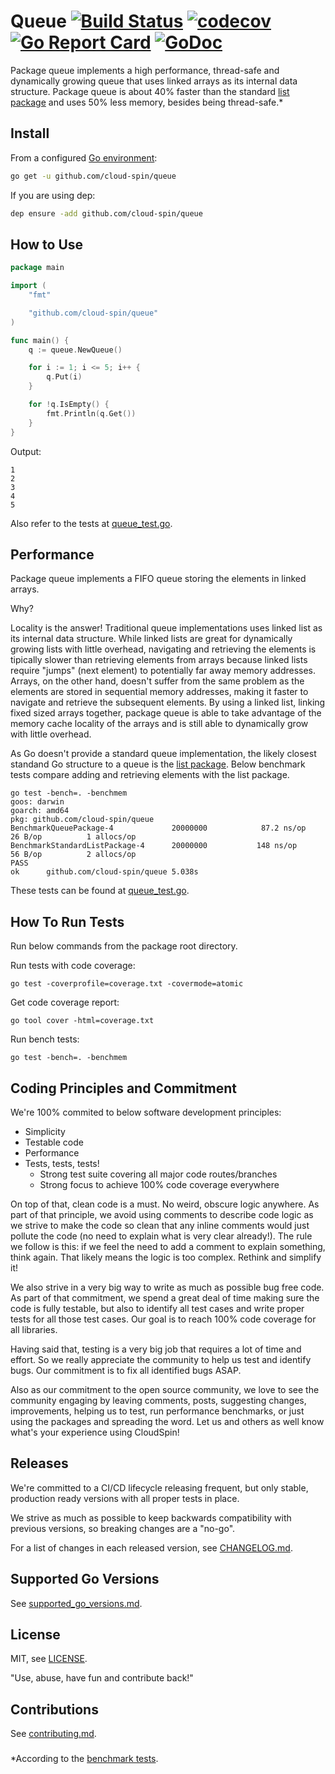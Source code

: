 # Queue [![Build Status](https://travis-ci.com/cloud-spin/queue.svg?branch=master)](https://travis-ci.com/cloud-spin/queue) [![codecov](https://codecov.io/gh/cloud-spin/queue/branch/master/graph/badge.svg)](https://codecov.io/gh/cloud-spin/queue) [![Go Report Card](https://goreportcard.com/badge/github.com/cloud-spin/queue)](https://goreportcard.com/report/github.com/cloud-spin/queue)  [![GoDoc](https://godoc.org/github.com/cloud-spin/queue?status.svg)](https://godoc.org/github.com/cloud-spin/queue)

Package queue implements a high performance, thread-safe and dynamically growing queue that uses linked arrays as its internal data structure.
Package queue is about 40% faster than the standard [list package](https://github.com/golang/go/tree/master/src/container/list) and uses 50% less memory, besides being thread-safe.*


## Install
From a configured [Go environment](https://golang.org/doc/install#testing):
```sh
go get -u github.com/cloud-spin/queue
```

If you are using dep:
```sh
dep ensure -add github.com/cloud-spin/queue
```


## How to Use
```go
package main

import (
	"fmt"

	"github.com/cloud-spin/queue"
)

func main() {
	q := queue.NewQueue()

	for i := 1; i <= 5; i++ {
		q.Put(i)
	}

	for !q.IsEmpty() {
		fmt.Println(q.Get())
	}
}
```

Output:
```
1
2
3
4
5
```

Also refer to the tests at [queue_test.go](queue_test.go).


## Performance
Package queue implements a FIFO queue storing the elements in linked arrays.

Why?

Locality is the answer! Traditional queue implementations uses linked list as its internal data structure.
While linked lists are great for dynamically growing lists with little overhead, navigating and retrieving the elements
is tipically slower than retrieving elements from arrays because linked lists require "jumps" (next element) to potentially far away memory addresses. Arrays, on the other hand, doesn't suffer from the same problem as the elements are stored in sequential memory addresses, making it faster to navigate and retrieve the subsequent elements. By using a linked list, linking fixed sized arrays together, package queue is able to take advantage of the memory cache locality of the arrays and is still able to dynamically grow with little overhead.

As Go doesn't provide a standard queue implementation, the likely closest standand Go structure to a queue is the [list package](https://github.com/golang/go/tree/master/src/container/list). Below benchmark tests compare adding and retrieving elements with the list package.

```
go test -bench=. -benchmem
goos: darwin
goarch: amd64
pkg: github.com/cloud-spin/queue
BenchmarkQueuePackage-4          	20000000	        87.2 ns/op	      26 B/op	       1 allocs/op
BenchmarkStandardListPackage-4   	20000000	       148 ns/op	      56 B/op	       2 allocs/op
PASS
ok  	github.com/cloud-spin/queue	5.038s
```

These tests can be found at [queue_test.go](queue_test.go).


## How To Run Tests
Run below commands from the package root directory.

Run tests with code coverage:
```
go test -coverprofile=coverage.txt -covermode=atomic
```

Get code coverage report:
```
go tool cover -html=coverage.txt
```

Run bench tests:
```
go test -bench=. -benchmem
```


## Coding Principles and Commitment
We're 100% commited to below software development principles:

- Simplicity
- Testable code
- Performance
- Tests, tests, tests!
	- Strong test suite covering all major code routes/branches
	- Strong focus to achieve 100% code coverage everywhere

On top of that, clean code is a must. No weird, obscure logic anywhere. As part of that principle, we avoid using comments to describe code logic as we strive to make the code so clean that any inline comments would just pollute the code (no need to explain what is very clear already!). The rule we follow is this: if we feel the need to add a comment to explain something, think again. That likely means the logic is too complex. Rethink and simplify it!

We also strive in a very big way to write as much as possible bug free code. As part of that commitment, we spend a great deal of time making sure the code is fully testable, but also to identify all test cases and write proper tests for all those test cases. Our goal is to reach 100% code coverage for all libraries.

Having said that, testing is a very big job that requires a lot of time and effort. So we really appreciate the community to help us test and identify bugs. Our commitment is to fix all identified bugs ASAP.

Also as our commitment to the open source community, we love to see the community engaging by leaving comments, posts, suggesting changes, improvements, helping us to test, run performance benchmarks, or just using the packages and spreading the word. Let us and others as well know what's your experience using CloudSpin!


## Releases
We're committed to a CI/CD lifecycle releasing frequent, but only stable, production ready versions with all proper tests in place.

We strive as much as possible to keep backwards compatibility with previous versions, so breaking changes are a "no-go".

For a list of changes in each released version, see [CHANGELOG.md](CHANGELOG.md).


## Supported Go Versions
See [supported_go_versions.md](https://github.com/cloud-spin/docs/blob/master/supported_go_versions.md).


## License
MIT, see [LICENSE](LICENSE).

"Use, abuse, have fun and contribute back!"


## Contributions
See [contributing.md](https://github.com/cloud-spin/docs/blob/master/contributing.md).


###

*According to the [benchmark tests](benchmark_test.go).
